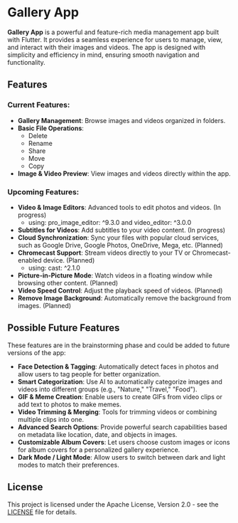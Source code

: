 # Gallery App

**Gallery App** is a powerful and feature-rich media management app built with Flutter. It provides a seamless experience for users to manage, view, and interact with their images and videos. The app is designed with simplicity and efficiency in mind, ensuring smooth navigation and functionality.

## Features

### Current Features:
- **Gallery Management**: Browse images and videos organized in folders.
- **Basic File Operations**: 
  - Delete
  - Rename
  - Share
  - Move
  - Copy
- **Image & Video Preview**: View images and videos directly within the app.

### Upcoming Features:
- **Video & Image Editors**: Advanced tools to edit photos and videos. (In progress)
  - using: pro_image_editor: ^9.3.0 and video_editor: ^3.0.0
- **Subtitles for Videos**: Add subtitles to your video content. (In progress)
- **Cloud Synchronization**: Sync your files with popular cloud services, such as Google Drive, Google Photos, OneDrive, Mega, etc. (Planned)
- **Chromecast Support**: Stream videos directly to your TV or Chromecast-enabled device. (Planned)
  - using: cast: ^2.1.0
- **Picture-in-Picture Mode**: Watch videos in a floating window while browsing other content. (Planned)
- **Video Speed Control**: Adjust the playback speed of videos. (Planned)
- **Remove Image Background**: Automatically remove the background from images. (Planned)

## Possible Future Features

These features are in the brainstorming phase and could be added to future versions of the app:

- **Face Detection & Tagging**: Automatically detect faces in photos and allow users to tag people for better organization.
- **Smart Categorization**: Use AI to automatically categorize images and videos into different groups (e.g., "Nature," "Travel," "Food").
- **GIF & Meme Creation**: Enable users to create GIFs from video clips or add text to photos to make memes.
- **Video Trimming & Merging**: Tools for trimming videos or combining multiple clips into one.
- **Advanced Search Options**: Provide powerful search capabilities based on metadata like location, date, and objects in images.
- **Customizable Album Covers**: Let users choose custom images or icons for album covers for a personalized gallery experience.
- **Dark Mode / Light Mode**: Allow users to switch between dark and light modes to match their preferences.

## License

This project is licensed under the Apache License, Version 2.0 - see the [LICENSE](LICENSE) file for details.
